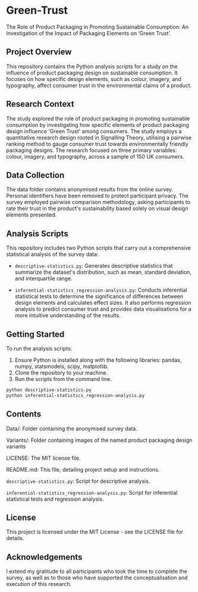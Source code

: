 # Green-Trust
The Role of Product Packaging in Promoting Sustainable Consumption: An Investigation of the Impact of Packaging Elements on ‘Green Trust’.


## Project Overview

This repository contains the Python analysis scripts for a study on the influence of product packaging design on sustainable consumption. It focuses on how specific design elements, such as colour, imagery, and typography, affect consumer trust in the environmental claims of a product.

## Research Context

The study explored the role of product packaging in promoting sustainable consumption by investigating how specific elements of product packaging design influence 'Green Trust' among consumers. The study employs a quantitative research design rooted in Signalling Theory, utilising a pairwise ranking method to gauge consumer trust towards environmentally friendly packaging designs. The research focused on three primary variables: colour, imagery, and typography, across a sample of 150 UK consumers.

## Data Collection

The data folder contains anonymised results from the online survey. Personal identifiers have been removed to protect participant privacy. The survey employed pairwise comparison methodology, asking participants to rate their trust in the product's sustainability based solely on visual design elements presented.

## Analysis Scripts

This repository includes two Python scripts that carry out a comprehensive statistical analysis of the survey data:

- `descriptive-statistics.py`: Generates descriptive statistics that summarize the dataset's distribution, such as mean, standard deviation, and interquartile range.

- `inferential-statistics_regression-analysis.py`: Conducts inferential statistical tests to determine the significance of differences between design elements and calculates effect sizes. It also performs regression analysis to predict consumer trust and provides data visualisations for a more intuitive understanding of the results.

## Getting Started

To run the analysis scripts:
1. Ensure Python is installed along with the following libraries: pandas, numpy, statsmodels, scipy, matplotlib.
2. Clone the repository to your machine.
3. Run the scripts from the command line.

```bash
python descriptive-statistics.py
python inferential-statistics_regression-analysis.py
```

## Contents
Data/: Folder containing the anonymised survey data.

Variants/: Folder containing images of the named product packaging design variants

LICENSE: The MIT license file.

README.md: This file, detailing project setup and instructions.

`descriptive-statistics.py`: Script for descriptive analysis.

`inferential-statistics_regression-analysis.py`: Script for inferential statistical tests and regression analysis.

## License
This project is licensed under the MIT License - see the LICENSE file for details.

## Acknowledgements
I extend my gratitude to all participants who took the time to complete the survey, as well as to those who have supported the conceptualisation and execution of this research.
